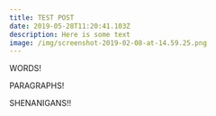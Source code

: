 ```yaml
---
title: TEST POST
date: 2019-05-28T11:20:41.103Z
description: Here is some text
image: /img/screenshot-2019-02-08-at-14.59.25.png
---
```

WORDS! 

PARAGRAPHS!

SHENANIGANS!!
